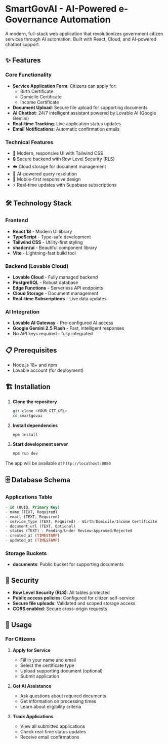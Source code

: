 # SmartGovAI - AI-Powered e-Governance Automation

A modern, full-stack web application that revolutionizes government citizen services through AI automation. Built with React, Cloud, and AI-powered chatbot support.

## ✨ Features

### Core Functionality
- **Service Application Form**: Citizens can apply for:
  - Birth Certificate
  - Domicile Certificate
  - Income Certificate
- **Document Upload**: Secure file upload for supporting documents
- **AI Chatbot**: 24/7 intelligent assistant powered by Lovable AI (Google Gemini)
- **Real-time Tracking**: Live application status updates
- **Email Notifications**: Automatic confirmation emails

### Technical Features
- 🎨 Modern, responsive UI with Tailwind CSS
- 🔒 Secure backend with Row Level Security (RLS)
- ☁️ Cloud storage for document management
- 🤖 AI-powered query resolution
- 📱 Mobile-first responsive design
- ⚡ Real-time updates with Supabase subscriptions

## 🛠️ Technology Stack

### Frontend
- **React 18** - Modern UI library
- **TypeScript** - Type-safe development
- **Tailwind CSS** - Utility-first styling
- **shadcn/ui** - Beautiful component library
- **Vite** - Lightning-fast build tool

### Backend (Lovable Cloud)
- **Lovable Cloud** - Fully managed backend
- **PostgreSQL** - Robust database
- **Edge Functions** - Serverless API endpoints
- **Cloud Storage** - Document management
- **Real-time Subscriptions** - Live data updates

### AI Integration
- **Lovable AI Gateway** - Pre-configured AI access
- **Google Gemini 2.5 Flash** - Fast, intelligent responses
- No API keys required - fully integrated

## 📋 Prerequisites

- Node.js 18+ and npm
- Lovable account (for deployment)

## 🏗️ Installation

1. **Clone the repository**
   ```bash
   git clone <YOUR_GIT_URL>
   cd smartgovai
   ```

2. **Install dependencies**
   ```bash
   npm install
   ```

3. **Start development server**
   ```bash
   npm run dev
   ```

The app will be available at `http://localhost:8080`

## 🗄️ Database Schema

### Applications Table
```sql
- id (UUID, Primary Key)
- name (TEXT, Required)
- email (TEXT, Required)
- service_type (TEXT, Required) - Birth/Domicile/Income Certificate
- document_url (TEXT, Optional)
- status (TEXT) - Pending/Under Review/Approved/Rejected
- created_at (TIMESTAMP)
- updated_at (TIMESTAMP)
```

### Storage Buckets
- **documents**: Public bucket for supporting documents

## 🔐 Security

- **Row Level Security (RLS)**: All tables protected
- **Public access policies**: Configured for citizen self-service
- **Secure file uploads**: Validated and scoped storage access
- **CORS enabled**: Secure cross-origin requests
  
## 📱 Usage

### For Citizens

1. **Apply for Service**
   - Fill in your name and email
   - Select the certificate type
   - Upload supporting document (optional)
   - Submit application

2. **Get AI Assistance**
   - Ask questions about required documents
   - Get information on processing times
   - Learn about eligibility criteria

3. **Track Applications**
   - View all submitted applications
   - Check real-time status updates
   - Receive email confirmations




